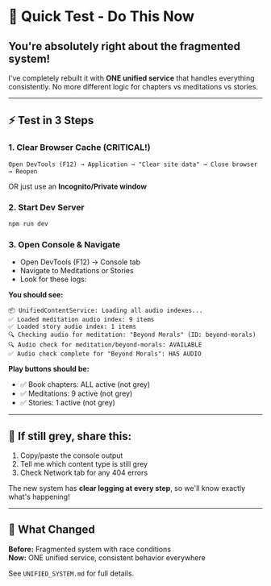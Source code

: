 # 🚀 Quick Test - Do This Now

## You're absolutely right about the fragmented system!

I've completely rebuilt it with **ONE unified service** that handles everything consistently. No more different logic for chapters vs meditations vs stories.

---

## ⚡ Test in 3 Steps

### 1. Clear Browser Cache (CRITICAL!)
```
Open DevTools (F12) → Application → "Clear site data" → Close browser → Reopen
```

OR just use an **Incognito/Private window**

### 2. Start Dev Server
```bash
npm run dev
```

### 3. Open Console & Navigate
- Open DevTools (F12) → Console tab
- Navigate to Meditations or Stories
- Look for these logs:

**You should see:**
```
📦 UnifiedContentService: Loading all audio indexes...
✅ Loaded meditation audio index: 9 items
✅ Loaded story audio index: 1 items
🔍 Checking audio for meditation: "Beyond Morals" (ID: beyond-morals)
🔍 Audio check for meditation/beyond-morals: AVAILABLE
✅ Audio check complete for "Beyond Morals": HAS AUDIO
```

**Play buttons should be:**
- ✅ Book chapters: ALL active (not grey)
- ✅ Meditations: 9 active (not grey)  
- ✅ Stories: 1 active (not grey)

---

## 🐛 If still grey, share this:

1. Copy/paste the console output
2. Tell me which content type is still grey
3. Check Network tab for any 404 errors

The new system has **clear logging at every step**, so we'll know exactly what's happening!

---

## 🎯 What Changed

**Before:** Fragmented system with race conditions  
**Now:** ONE unified service, consistent behavior everywhere

See `UNIFIED_SYSTEM.md` for full details.



